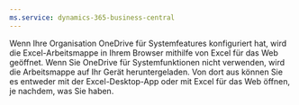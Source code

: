 ```yaml
---
ms.service: dynamics-365-business-central
---
```

Wenn Ihre Organisation OneDrive für Systemfeatures konfiguriert hat, wird die Excel-Arbeitsmappe in Ihrem Browser mithilfe von Excel für das Web geöffnet. Wenn Sie OneDrive für Systemfunktionen nicht verwenden, wird die Arbeitsmappe auf Ihr Gerät heruntergeladen. Von dort aus können Sie es entweder mit der Excel-Desktop-App oder mit Excel für das Web öffnen, je nachdem, was Sie haben.